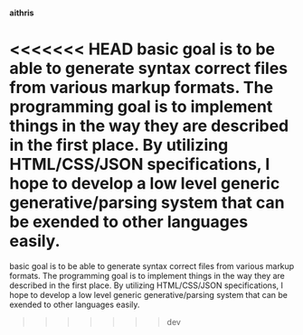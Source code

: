 <h4>aithris</h4>

<<<<<<< HEAD
basic goal is to be able to generate syntax correct files from various markup formats.
The programming goal is to implement things in the way they are described in the first place.
By utilizing HTML/CSS/JSON specifications, I hope to develop a low level generic generative/parsing system that can be exended to other languages easily. 
=======
basic goal is to be able to generate syntax correct files from various markup formats. The programming goal is to implement things in the way they are described in the first place. By utilizing HTML/CSS/JSON specifications, I hope to develop a low level generic generative/parsing system that can be exended to other languages easily.
>>>>>>> dev
